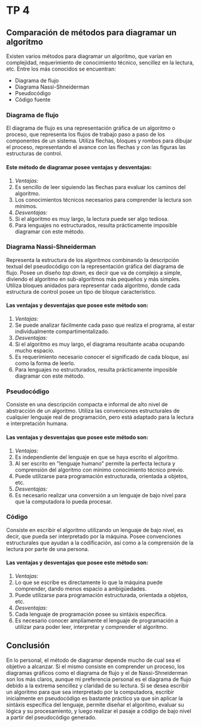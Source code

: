# TP 4 
## **Comparación de métodos para diagramar un algoritmo**

Existen varios métodos para diagramar un algoritmo, que varían en complejidad, requerimiento de conocimiento técnico, sencillez en la lectura, etc. 
Entre los más conocidos se encuentran:
* Diagrama de flujo
* Diagrama Nassi-Shneiderman
* Pseudocódigo
* Código fuente

### Diagrama de flujo
El diagrama de flujo es una representación gráfica de un algoritmo o proceso, que representa los flujos de trabajo paso a paso de los componentes de un sistema.
Utiliza flechas, bloques y rombos para dibujar el proceso, representando el avance con las flechas y con las figuras las estructuras de control.
#### Este método de diagramar posee ventajas y desventajas:
1. *Ventajas:*
  1. Es sencillo de leer siguiendo las flechas para evaluar los caminos del algoritmo.
  2. Los conocimientos técnicos necesarios para comprender la lectura son mínimos.
2. *Desventajas:*
  1. Si el algoritmo es muy largo, la lectura puede ser algo tediosa.
  2. Para lenguajes no estructurados, resulta prácticamente imposible diagramar con este método.

### Diagrama Nassi-Shneiderman
Representa la estructura de los algoritmos combinando la descripción textual del pseudocódigo con la representación gráfica del diagrama de flujo.
Posee un diseño *top down*, es decir que va de complejo a simple, diviendo el algoritmo en sub-algoritmos más pequeños y más simples.
Utiliza bloques anidados para representar cada algoritmo, donde cada estructura de control posee un tipo de bloque característico.
#### Las ventajas y desventajas que posee este método son:
1. *Ventajas:*
  1. Se puede analizar fácilmente cada paso que realiza el programa, al estar individualmente compartimentalizado.
2. *Desventajas:*
  1. Si el algoritmo es muy largo, el diagrama resultante acaba ocupando mucho espacio.
  2. Es requerimiento necesario conocer el significado de cada bloque, así como la forma de leerlo.
  2. Para lenguajes no estructurados, resulta prácticamente imposible diagramar con este método.

### Pseudocódigo
Consiste en una descripción compacta e informal de alto nivel de abstracción de un algoritmo.
Utiliza las convenciones estructurales de cualquier lenguaje real de programación, pero está adaptado para la lectura e interpretación humana.
#### Las ventajas y desventajas que posee este método son:
1. *Ventajas:*
  1. Es independiente del lenguaje en que se haya escrito el algoritmo.
  2. Al ser escrito en "lenguaje humano" permite la perfecta lectura y comprensión del algoritmo con mínimo conocimiento técnico previo.
  3. Puede utilizarse para programación estructurada, orientada a objetos, etc.
2. *Desventajas:*
  1. Es necesario realizar una conversión a un lenguaje de bajo nivel para que la computadora lo pueda procesar.

### Código
Consiste en escribir el algoritmo utilizando un lenguaje de bajo nivel, es decir, que pueda ser interpretado por la máquina.
Posee convenciones estructurales que ayudan a la codificación, así como a la comprensión de la lectura por parte de una persona.
#### Las ventajas y desventajas que posee este método son:
1. *Ventajas:*
  1. Lo que se escribe es directamente lo que la máquina puede comprender, dando menos espacio a ambigüedades.
  2. Puede utilizarse para programación estructurada, orientada a objetos, etc.
2. *Desventajas:*
  1. Cada lenguaje de programación posee su sintáxis específica.
  2. Es necesario conocer ampliamente el lenguaje de programación a utilizar para poder leer, interpretar y comprender el algoritmo.

## **Conclusión**
En lo personal, el método de diagramar depende mucho de cual sea el objetivo a alcanzar. 
Si el mismo consiste en comprender un proceso, los diagramas gráficos como el diagrama de flujo y el de Nassi-Shneiderman son los más claros, aunque mi preferencia personal es el diagrama de flujo debido a la extrema sencillez y claridad de su lectura.
Si se desea escribir un algoritmo para que sea interpretado por la computadora, escribir inicialmente en pseudocódigo es bastante práctico ya que sin aplicar la sintáxis específica del lenguaje, permite diseñar el algoritmo, evaluar su lógica y su procesamiento, y luego realizar el pasaje a código de bajo nivel a partir del pseudocódigo generado.